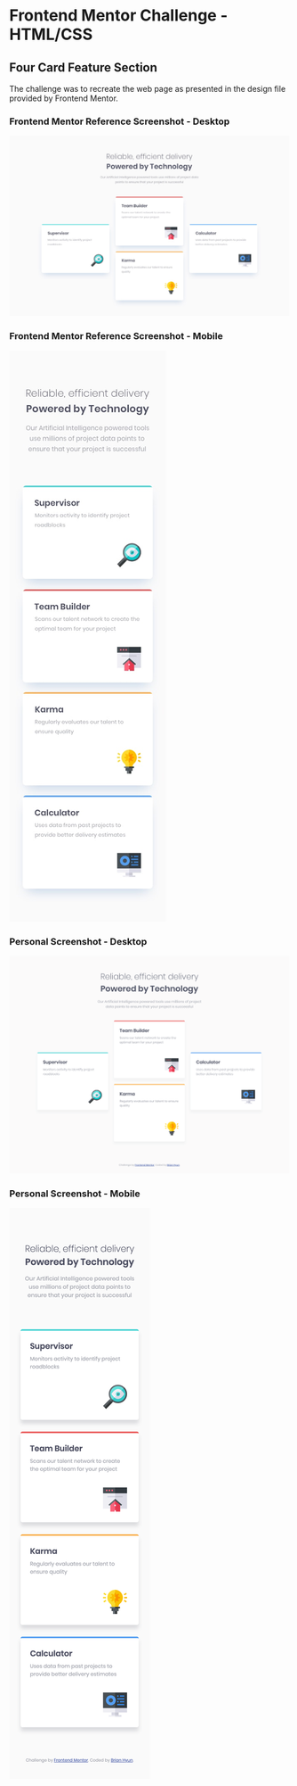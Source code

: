 # Frontend Mentor Challenge - HTML/CSS
## Four Card Feature Section

The challenge was to recreate the web page as presented in the design file provided by Frontend Mentor.

### Frontend Mentor Reference Screenshot - Desktop

![Frontend Mentor Reference Screenshot Desktop](design/desktop-design.jpg)

### Frontend Mentor Reference Screenshot - Mobile 

![Frontend Mentor Reference Screenshot Mobile](design/mobile-design.jpg)

### Personal Screenshot - Desktop

![Frontend Mentor Output Screenshot Desktop](screenshot-desktop.png)

### Personal Screenshot - Mobile

![Frontend Mentor Output Screenshot Mobile](screenshot-mobile.png)
